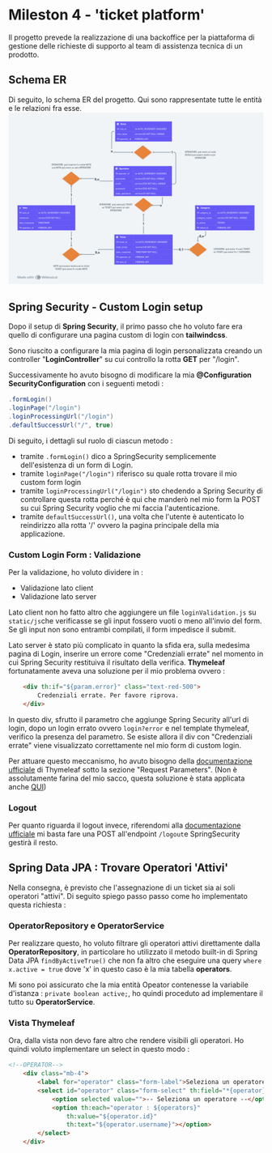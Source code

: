 # Mileston 4 - 'ticket platform'
Il progetto prevede la realizzazione di una backoffice per la piattaforma di gestione delle richieste di supporto al team di assistenza tecnica di un prodotto.

## Schema ER
Di seguito, lo schema ER del progetto. Qui sono rappresentate tutte le entità e le relazioni fra esse.
![schema](/src/main/resources/static/images/ER.png)

## Spring Security - Custom Login setup
Dopo il setup di **Spring Security**, il primo passo che ho voluto fare era quello di configurare una pagina custom di login con **tailwindcss**.

Sono riuscito a configurare la mia pagina di login personalizzata creando un controller "**LoginController**" su cui controllo la rotta **GET** per "/login".

Successivamente ho avuto bisogno di modificare la mia **@Configuration SecurityConfiguration** con i seguenti metodi :
```java
.formLogin()
.loginPage("/login")
.loginProcessingUrl("/login")
.defaultSuccessUrl("/", true)
```
Di seguito, i dettagli sul ruolo di ciascun metodo :
- tramite `.formLogin()` dico a SpringSecurity semplicemente dell'esistenza di un form di Login.
- tramite `loginPage("/login")` riferisco su quale rotta trovare il mio custom form login
- tramite `loginProcessingUrl("/login")` sto chedendo a Spring Security di controllare questa rotta perché è qui che manderò nel mio form la POST su cui Spring Security voglio che mi faccia l'autenticazione.
- tramite `defaultSuccessUrl()`, una volta che l'utente è autenticato lo reindirizzo alla rotta '/' ovvero la pagina principale della mia applicazione.


### Custom Login Form : Validazione
Per la validazione, ho voluto dividere in :
- Validazione lato client
- Validazione lato server

Lato client non ho fatto altro che aggiungere un file `loginValidation.js` su `static/js`che verificasse se gli input fossero vuoti o meno all'invio del form.
Se gli input non sono entrambi compilati, il form impedisce il submit.

Lato server è stato più complicato in quanto la sfida era, sulla medesima pagina di Login, inserire un errore come "Credenziali errate" nel momento in cui Spring Security restituiva il risultato della verifica.
**Thymeleaf** fortunatamente aveva una soluzione per il mio problema ovvero :
```html
    <div th:if="${param.error}" class="text-red-500">
        Credenziali errate. Per favore riprova.
    </div>
```

In questo div, sfrutto il parametro che aggiunge Spring Security all'url di login, dopo un login errato ovvero `login?error` e nel template thymeleaf, verifico la presenza del parametro.
Se esiste allora il div con "Credenziali errate" viene visualizzato correttamente nel mio form di custom login.

Per attuare questo meccanismo, ho avuto bisogno della [documentazione ufficiale](https://www.thymeleaf.org/doc/articles/springmvcaccessdata.html) di Thymeleaf sotto la sezione "Request Parameters". (Non è assolutamente farina del mio sacco, questa soluzione è stata applicata anche [QUI](https://stackoverflow.com/questions/13261794/display-error-messages-in-spring-login))

### Logout
Per quanto riguarda il logout invece, riferendomi alla [documentazione ufficiale](https://docs.spring.io/spring-security/reference/servlet/authentication/logout.html#:~:text=an%20Identity%20Provider-,Understanding%20Logout%E2%80%99s%20Architecture,exercise%20its%20default%20LogoutSuccessHandler%20which%20redirects%20to%20/login%3Flogout.,-Customizing%20Logout%20URIs) mi basta fare una POST all'endpoint `/logout`e SpringSecurity gestirà il resto.

## Spring Data JPA : Trovare Operatori 'Attivi'
Nella consegna, è previsto che l'assegnazione di un ticket sia ai soli operatori "attivi".
Di seguito spiego passo passo come ho implementato questa richiesta : 

### OperatorRepository e OperatorService
Per realizzare questo, ho voluto filtrare gli operatori attivi direttamente dalla **OperatorRepository**, in particolare ho utilizzato il metodo built-in di Spring Data JPA `findByActiveTrue()` che non fa altro che eseguire una query `where x.active = true` dove 'x' in questo caso è la mia tabella **operators**.

Mi sono poi assicurato che la mia entità Opeator contenesse la variabile d'istanza : `private boolean active;`, ho quindi proceduto ad implementare il tutto su **OperatorService**.

### Vista Thymeleaf
Ora, dalla vista non devo fare altro che rendere visibili gli operatori. Ho quindi voluto implementare un select in questo modo : 

```html
<!--OPERATOR-->
    <div class="mb-4">
        <label for="operator" class="form-label">Seleziona un operatore</label>
        <select id="operator" class="form-select" th:field="*{operator}">
            <option selected value="">-- Seleziona un operatore --</option>
            <option th:each="operator : ${operators}" 
                th:value="${operator.id}" 
                th:text="${operator.username}"></option>
        </select>
    </div>
```
